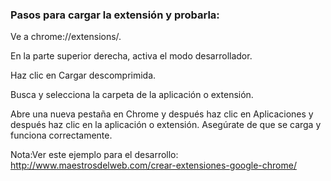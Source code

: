 ### Pasos para cargar la extensión y probarla:

Ve a chrome://extensions/.

En la parte superior derecha, activa el modo desarrollador.

Haz clic en Cargar descomprimida.

Busca y selecciona la carpeta de la aplicación o extensión.

Abre una nueva pestaña en Chrome y después haz clic en Aplicaciones y después haz clic en la aplicación o extensión. Asegúrate de que se carga y funciona correctamente.


Nota:Ver este ejemplo para el desarrollo:
http://www.maestrosdelweb.com/crear-extensiones-google-chrome/
